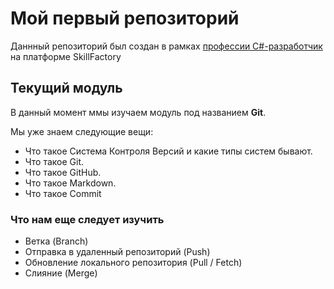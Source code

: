 # Мой первый репозиторий

Даннный репозиторий был создан в рамках [профессии C#-разработчик](https://skillfactory.ru/csharp) на платформе
SkillFactory

## Текущий модуль
В данный момент ммы изучаем модуль под названием **Git**.

Мы уже знаем следующие вещи:
* Что такое Система Контроля Версий и какие типы систем бывают.
* Что такое Git.
* Что такое GitHub.
* Что такое Markdown. 
* Что такое Commit

### Что нам еще следует изучить
* Ветка (Branch)
* Отправка в удаленный репозиторий (Push)
* Обновление локального репозитория (Pull / Fetch)
* Слияние (Merge)
